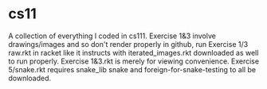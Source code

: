# cs11
A collection of everything I coded in cs111.
Exercise 1&3 involve drawings/images and so don't render properly in github, run Exercise 1/3 raw.rkt in racket like it instructs with iterated_images.rkt downloaded as well to run properly. Exercise 1&3.rkt is merely for viewing convenience.
Exercise 5/snake.rkt requires snake_lib snake and foreign-for-snake-testing to all be downloaded.
